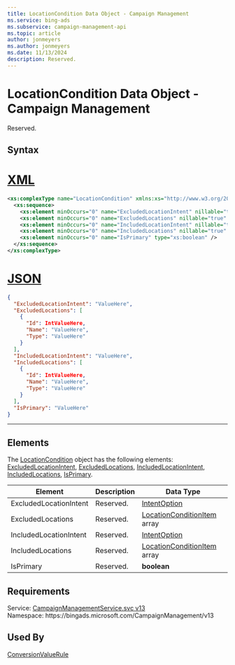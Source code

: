 ```yaml
---
title: LocationCondition Data Object - Campaign Management
ms.service: bing-ads
ms.subservice: campaign-management-api
ms.topic: article
author: jonmeyers
ms.author: jonmeyers
ms.date: 11/13/2024
description: Reserved.
---
```

# LocationCondition Data Object - Campaign Management
Reserved.

## Syntax

# [XML](#tab/xml)

```xml
<xs:complexType name="LocationCondition" xmlns:xs="http://www.w3.org/2001/XMLSchema">
  <xs:sequence>
    <xs:element minOccurs="0" name="ExcludedLocationIntent" nillable="true" type="tns:IntentOption" />
    <xs:element minOccurs="0" name="ExcludedLocations" nillable="true" type="tns:ArrayOfLocationConditionItem" />
    <xs:element minOccurs="0" name="IncludedLocationIntent" nillable="true" type="tns:IntentOption" />
    <xs:element minOccurs="0" name="IncludedLocations" nillable="true" type="tns:ArrayOfLocationConditionItem" />
    <xs:element minOccurs="0" name="IsPrimary" type="xs:boolean" />
  </xs:sequence>
</xs:complexType>
```

# [JSON](#tab/json)

```json
{
  "ExcludedLocationIntent": "ValueHere",
  "ExcludedLocations": [
    {
      "Id": IntValueHere,
      "Name": "ValueHere",
      "Type": "ValueHere"
    }
  ],
  "IncludedLocationIntent": "ValueHere",
  "IncludedLocations": [
    {
      "Id": IntValueHere,
      "Name": "ValueHere",
      "Type": "ValueHere"
    }
  ],
  "IsPrimary": "ValueHere"
}
```

-----

## <a name="elements"></a>Elements

The [LocationCondition](locationcondition.md) object has the following elements: [ExcludedLocationIntent](#excludedlocationintent), [ExcludedLocations](#excludedlocations), [IncludedLocationIntent](#includedlocationintent), [IncludedLocations](#includedlocations), [IsPrimary](#isprimary).

|Element|Description|Data Type|
|-----------|---------------|-------------|
|<a name="excludedlocationintent"></a>ExcludedLocationIntent|Reserved.|[IntentOption](intentoption.md)|
|<a name="excludedlocations"></a>ExcludedLocations|Reserved.|[LocationConditionItem](locationconditionitem.md) array|
|<a name="includedlocationintent"></a>IncludedLocationIntent|Reserved.|[IntentOption](intentoption.md)|
|<a name="includedlocations"></a>IncludedLocations|Reserved.|[LocationConditionItem](locationconditionitem.md) array|
|<a name="isprimary"></a>IsPrimary|Reserved.|**boolean**|

## Requirements
Service: [CampaignManagementService.svc v13](https://campaign.api.bingads.microsoft.com/Api/Advertiser/CampaignManagement/v13/CampaignManagementService.svc)  
Namespace: https\://bingads.microsoft.com/CampaignManagement/v13  

## Used By
[ConversionValueRule](conversionvaluerule.md)  
